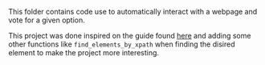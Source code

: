 This folder contains code use to automatically interact with a webpage and vote for a given option.

This project was done inspired on the guide found [here](https://www.lambdatest.com/blog/how-to-automate-filling-in-web-forms-with-python-using-selenium/) and adding some other functions like `find_elements_by_xpath` when finding the disired element to make the project more interesting.
